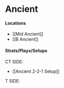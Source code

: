 # Ancient  
#### Locations
- [[Mid Ancient]]
- [[B Ancient]]
#### Strats/Plays/Setups
CT SIDE:
- [[Ancient 2-2-1 Setup]]

T SIDE:
